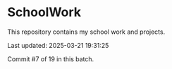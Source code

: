 # SchoolWork

This repository contains my school work and projects.

Last updated: 2025-03-21 19:31:25

Commit #7 of 19 in this batch.